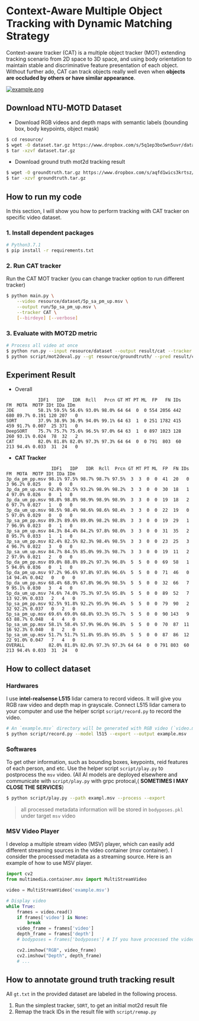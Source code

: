 # Context-Aware Multiple Object Tracking with Dynamic Matching Strategy

Context-aware tracker (CAT) is a multiple object tracker (MOT) extending tracking scenario from 2D space to 3D space, and using body orientation to maintain stable and discriminative feature presentation of each object. Without further ado, CAT can track objects really well even when **objects are occluded by others or have similar appearance**.  

[![example.png](https://i.imgur.com/SkPezTH.png)](https://www.youtube.com/watch?v=Vz7h-lxVEfc)

## Download NTU-MOTD Dataset
- Download RGB videos and depth maps with semantic labels (bounding box, body keypoints, object mask)
```bash
$ cd resource/
$ wget -O dataset.tar.gz https://www.dropbox.com/s/5q1ep3bo5wn5uvr/dataset.tar.gz?dl=1
$ tar -xzvf dataset.tar.gz
```
- Download ground truth mot2d tracking result
```bash
$ wget -O groundtruth.tar.gz https://www.dropbox.com/s/aqfd1wics3krtsz/groundtruth.tar.gz?dl=1
$ tar -xzvf groundtruth.tar.gz
```

## How to run my code
In this section, I will show you how to perform tracking with CAT tracker on specific video dataset.

### 1. Install dependent packages
```bash
# Python3.7.1
$ pip install -r requirements.txt
```
### 2. Run CAT tracker
Run the CAT MOT tracker (you can change tracker option to run different tracker)
```bash
$ python main.py \
    --video resource/dataset/5p_sa_pm_up.msv \
    --output run/5p_sa_pm_up.msv \
    --tracker CAT \
    [--birdeye] [--verbose]
```
### 3. Evaluate with MOT2D metric
```bash
# Process all video at once
$ python run.py --input resource/dataset --output result/cat --tracker CAT
$ python script/mot2deval.py --gt resource/groundtruth/ --pred result/cat
```

## Experiment Result
- Overall
```
            IDF1   IDP   IDR  Rcll   Prcn GT MT PT ML  FP   FN IDs   FM  MOTA  MOTP IDt IDa IDm
JDE         58.1% 59.5% 56.6% 93.0% 98.0% 64 64  0  0 554 2056 442  680 89.7% 0.191 120 207   0
SORT        37.9% 38.9% 36.9% 94.0% 99.1% 64 63  1  0 251 1782 415  459 91.7% 0.007  25 371   0
DeepSORT    75.7% 75.7% 75.6% 96.5% 97.0% 64 63  1  0 897 1023 128  260 93.1% 0.024  78  32   2
CAT         82.0% 81.8% 82.0% 97.3% 97.3% 64 64  0  0 791  803  60  213 94.4% 0.033  31  24   0
```
- **CAT Tracker**
```
                 IDF1   IDP   IDR  Rcll  Prcn GT MT PT ML  FP  FN IDs   FM  MOTA  MOTP IDt IDa IDm
3p_da_pm_pp.msv 98.1% 97.5% 98.7% 98.7% 97.5%  3  3  0  0  41  20   0    3 96.2% 0.025   0   0   0
3p_da_pm_up.msv 92.8% 92.5% 93.2% 98.9% 98.2%  3  3  0  0  30  18   1    4 97.0% 0.026   0   1   0
3p_da_um_pp.msv 98.8% 98.8% 98.9% 98.9% 98.9%  3  3  0  0  19  18   2    6 97.7% 0.027   1   0   0
3p_da_um_up.msv 98.5% 98.4% 98.6% 98.6% 98.4%  3  3  0  0  22  19   0    5 97.0% 0.029   0   0   0
3p_sa_pm_pp.msv 89.3% 89.6% 89.0% 98.2% 98.8%  3  3  0  0  19  29   1    7 96.9% 0.023   0   1   0
3p_sa_pm_up.msv 84.3% 84.4% 84.2% 97.8% 98.0%  3  3  0  0  31  35   2    8 95.7% 0.033   1   1   0
3p_sa_um_pp.msv 82.4% 82.5% 82.3% 98.4% 98.5%  3  3  0  0  23  25   3    4 96.7% 0.022   3   0   0
3p_sa_um_up.msv 84.7% 84.5% 85.0% 99.3% 98.7%  3  3  0  0  19  11   2    2 97.9% 0.021   2   0   0
5p_da_pm_pp.msv 89.0% 88.8% 89.2% 97.3% 96.8%  5  5  0  0  69  58   1    5 94.0% 0.036   0   1   0
5p_da_pm_up.msv 97.2% 96.6% 97.8% 97.8% 96.6%  5  5  0  0  71  46   0   14 94.4% 0.042   0   0   0
5p_da_um_pp.msv 68.4% 68.9% 67.8% 96.9% 98.5%  5  5  0  0  32  66   7    9 95.1% 0.030   3   4   0
5p_da_um_up.msv 74.6% 74.0% 75.3% 97.5% 95.8%  5  5  0  0  89  52   7   13 92.9% 0.033   2   4   0
5p_sa_pm_pp.msv 92.5% 91.8% 92.2% 95.9% 96.4%  5  5  0  0  79  90   2   32 92.2% 0.037   0   2   0
5p_sa_pm_up.msv 69.6% 69.0% 68.8% 93.3% 95.7%  5  5  0  0  90 143   9   63 88.7% 0.048   4   4   0
5p_sa_um_pp.msv 58.1% 58.4% 57.9% 96.0% 96.8%  5  5  0  0  70  87  11   16 92.3% 0.040   8   2   0
5p_sa_um_up.msv 51.7% 51.7% 51.8% 95.8% 95.8%  5  5  0  0  87  86  12   22 91.0% 0.047   7   4   0
OVERALL         82.0% 81.8% 82.0% 97.3% 97.3% 64 64  0  0 791 803  60  213 94.4% 0.033  31  24   0
```

## How to collect dataset
### Hardwares
I use **intel-realsense L515** lidar camera to record videos. It will give you RGB raw video and depth map in grayscale. Connect L515 lidar camera to your computer and use the helper script `script/record.py` to record the video.
```bash
# An `example.msv` directory will be generated with RGB video (`video.mp4`) and depth video (`depth.mp4`) in it
$ python script/record.py --model l515 --export --output example.msv
```
### Softwares
To get other information, such as bounding boxes, keypoints, reid features of each person, and etc. Use the helper script `script/play.py` to postprocess the `msv` video. (All AI models are deployed elsewhere and communicate with `script/play.py` with grpc protocal,( **SOMETIMES I MAY CLOSE THE SERVICES**)
```bash
$ python script/play.py --path exampl.msv --process --export
```
> all processed metadata information will be stored in `bodyposes.pkl` under target `msv` video
### MSV Video Player
I develop a multiple stream video (MSV) player, which can easily add different streaming sources in the video container (msv container). I consider the processed metadata as a streaming source. Here is an example of how to use MSV player.
```python
import cv2
from multimedia.container.msv import MultiStreamVideo

video = MultiStreamVideo('example.msv')

# Display video
while True:
    frames = video.read()
    if frames['video'] is None:
        break
    video_frame = frames['video']
    depth_frame = frames['depth']
    # bodyposes = frames['bodyposes'] # If you have processed the video

    cv2.imshow("RGB", video_frame)
    cv2.imshow("Depth", depth_frame)
    # ...
```

## How to annotate ground truth tracking result
All `gt.txt` in the provided dataset are labeled in the following process.
1. Run the simplest tracker, `SORT`, to get an initial mot2d result file
2. Remap the track IDs in the result file with `script/remap.py`
